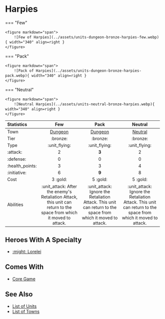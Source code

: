 # Harpies

=== "Few"

    <figure markdown="span">
        ![Few of Harpies](../assets/units-dungeon-bronze-harpies-few.webp){ width="340" align=right }
    </figure>

=== "Pack"

    <figure markdown="span">
        ![Pack of Harpies](../assets/units-dungeon-bronze-harpies-pack.webp){ width="340" align=right }
    </figure>

=== "Neutral"

    <figure markdown="span">
        ![Neutral Harpies](../assets/units-neutral-bronze-harpies.webp){ width="340" align=right }
    </figure>


| Statistics | Few | Pack | Neutral |
| :--- | :---: | :---: | :---: |
| Town | [Dungeon](../towns/dungeon.md) | [Dungeon](../towns/dungeon.md) | [Neutral](../towns/neutral.md) |
| Tier | :bronze: | :bronze: | :bronze: |
| Type | :unit_flying: | :unit_flying: | :unit_flying: |
| :attack: | 2 | **3** | 2 |
| :defense: | 0 | 0 | 0 |
| :health_points: | 3 | 3 | 4 |
| :initiative: | 6 | **9** | 8 |
| Cost | 3 :gold: | 5 :gold: | 5 :gold: |
| Abilities | :unit_attack: After the enemy's Retaliation Attack, this unit can return to the space from which it moved to attack. | :unit_attack: Ignore the Retaliation Attack. This unit can return to the space from which it moved to attack. | :unit_attack: Ignore the Retaliation Attack. This unit can return to the space from which it moved to attack. |


## Heroes With A Specialty

- [:might: Lorelei](../heroes/lorelei.md#specialty)


## Comes With

- [Core Game](../content/core_game.md)


## See Also

- [List of Units](index.md)
- [List of Towns](../towns/index.md)